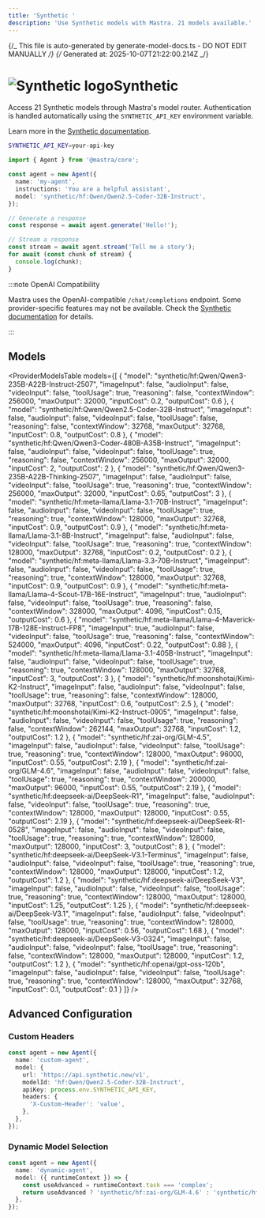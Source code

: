 ```yaml
---
title: 'Synthetic '
description: 'Use Synthetic models with Mastra. 21 models available.'
---
```


{/_ This file is auto-generated by generate-model-docs.ts - DO NOT EDIT MANUALLY _/}
{/_ Generated at: 2025-10-07T21:22:00.214Z _/}

# <img src="https://models.dev/logos/synthetic.svg" alt="Synthetic logo" className="inline w-8 h-8 mr-2 align-middle dark:invert dark:brightness-0 dark:contrast-200" />Synthetic

Access 21 Synthetic models through Mastra's model router. Authentication is handled automatically using the `SYNTHETIC_API_KEY` environment variable.

Learn more in the [Synthetic documentation](https://synthetic.new/pricing).

```bash
SYNTHETIC_API_KEY=your-api-key
```

```typescript
import { Agent } from '@mastra/core';

const agent = new Agent({
  name: 'my-agent',
  instructions: 'You are a helpful assistant',
  model: 'synthetic/hf:Qwen/Qwen2.5-Coder-32B-Instruct',
});

// Generate a response
const response = await agent.generate('Hello!');

// Stream a response
const stream = await agent.stream('Tell me a story');
for await (const chunk of stream) {
  console.log(chunk);
}
```

:::note OpenAI Compatibility

Mastra uses the OpenAI-compatible `/chat/completions` endpoint. Some provider-specific features may not be available. Check the [Synthetic documentation](https://synthetic.new/pricing) for details.

:::

## Models

<ProviderModelsTable
models={[
{
"model": "synthetic/hf:Qwen/Qwen3-235B-A22B-Instruct-2507",
"imageInput": false,
"audioInput": false,
"videoInput": false,
"toolUsage": true,
"reasoning": false,
"contextWindow": 256000,
"maxOutput": 32000,
"inputCost": 0.2,
"outputCost": 0.6
},
{
"model": "synthetic/hf:Qwen/Qwen2.5-Coder-32B-Instruct",
"imageInput": false,
"audioInput": false,
"videoInput": false,
"toolUsage": false,
"reasoning": false,
"contextWindow": 32768,
"maxOutput": 32768,
"inputCost": 0.8,
"outputCost": 0.8
},
{
"model": "synthetic/hf:Qwen/Qwen3-Coder-480B-A35B-Instruct",
"imageInput": false,
"audioInput": false,
"videoInput": false,
"toolUsage": true,
"reasoning": false,
"contextWindow": 256000,
"maxOutput": 32000,
"inputCost": 2,
"outputCost": 2
},
{
"model": "synthetic/hf:Qwen/Qwen3-235B-A22B-Thinking-2507",
"imageInput": false,
"audioInput": false,
"videoInput": false,
"toolUsage": true,
"reasoning": true,
"contextWindow": 256000,
"maxOutput": 32000,
"inputCost": 0.65,
"outputCost": 3
},
{
"model": "synthetic/hf:meta-llama/Llama-3.1-70B-Instruct",
"imageInput": false,
"audioInput": false,
"videoInput": false,
"toolUsage": true,
"reasoning": true,
"contextWindow": 128000,
"maxOutput": 32768,
"inputCost": 0.9,
"outputCost": 0.9
},
{
"model": "synthetic/hf:meta-llama/Llama-3.1-8B-Instruct",
"imageInput": false,
"audioInput": false,
"videoInput": false,
"toolUsage": true,
"reasoning": true,
"contextWindow": 128000,
"maxOutput": 32768,
"inputCost": 0.2,
"outputCost": 0.2
},
{
"model": "synthetic/hf:meta-llama/Llama-3.3-70B-Instruct",
"imageInput": false,
"audioInput": false,
"videoInput": false,
"toolUsage": true,
"reasoning": true,
"contextWindow": 128000,
"maxOutput": 32768,
"inputCost": 0.9,
"outputCost": 0.9
},
{
"model": "synthetic/hf:meta-llama/Llama-4-Scout-17B-16E-Instruct",
"imageInput": true,
"audioInput": false,
"videoInput": false,
"toolUsage": true,
"reasoning": false,
"contextWindow": 328000,
"maxOutput": 4096,
"inputCost": 0.15,
"outputCost": 0.6
},
{
"model": "synthetic/hf:meta-llama/Llama-4-Maverick-17B-128E-Instruct-FP8",
"imageInput": true,
"audioInput": false,
"videoInput": false,
"toolUsage": true,
"reasoning": false,
"contextWindow": 524000,
"maxOutput": 4096,
"inputCost": 0.22,
"outputCost": 0.88
},
{
"model": "synthetic/hf:meta-llama/Llama-3.1-405B-Instruct",
"imageInput": false,
"audioInput": false,
"videoInput": false,
"toolUsage": true,
"reasoning": true,
"contextWindow": 128000,
"maxOutput": 32768,
"inputCost": 3,
"outputCost": 3
},
{
"model": "synthetic/hf:moonshotai/Kimi-K2-Instruct",
"imageInput": false,
"audioInput": false,
"videoInput": false,
"toolUsage": true,
"reasoning": false,
"contextWindow": 128000,
"maxOutput": 32768,
"inputCost": 0.6,
"outputCost": 2.5
},
{
"model": "synthetic/hf:moonshotai/Kimi-K2-Instruct-0905",
"imageInput": false,
"audioInput": false,
"videoInput": false,
"toolUsage": true,
"reasoning": false,
"contextWindow": 262144,
"maxOutput": 32768,
"inputCost": 1.2,
"outputCost": 1.2
},
{
"model": "synthetic/hf:zai-org/GLM-4.5",
"imageInput": false,
"audioInput": false,
"videoInput": false,
"toolUsage": true,
"reasoning": true,
"contextWindow": 128000,
"maxOutput": 96000,
"inputCost": 0.55,
"outputCost": 2.19
},
{
"model": "synthetic/hf:zai-org/GLM-4.6",
"imageInput": false,
"audioInput": false,
"videoInput": false,
"toolUsage": true,
"reasoning": true,
"contextWindow": 200000,
"maxOutput": 96000,
"inputCost": 0.55,
"outputCost": 2.19
},
{
"model": "synthetic/hf:deepseek-ai/DeepSeek-R1",
"imageInput": false,
"audioInput": false,
"videoInput": false,
"toolUsage": true,
"reasoning": true,
"contextWindow": 128000,
"maxOutput": 128000,
"inputCost": 0.55,
"outputCost": 2.19
},
{
"model": "synthetic/hf:deepseek-ai/DeepSeek-R1-0528",
"imageInput": false,
"audioInput": false,
"videoInput": false,
"toolUsage": true,
"reasoning": true,
"contextWindow": 128000,
"maxOutput": 128000,
"inputCost": 3,
"outputCost": 8
},
{
"model": "synthetic/hf:deepseek-ai/DeepSeek-V3.1-Terminus",
"imageInput": false,
"audioInput": false,
"videoInput": false,
"toolUsage": true,
"reasoning": true,
"contextWindow": 128000,
"maxOutput": 128000,
"inputCost": 1.2,
"outputCost": 1.2
},
{
"model": "synthetic/hf:deepseek-ai/DeepSeek-V3",
"imageInput": false,
"audioInput": false,
"videoInput": false,
"toolUsage": true,
"reasoning": true,
"contextWindow": 128000,
"maxOutput": 128000,
"inputCost": 1.25,
"outputCost": 1.25
},
{
"model": "synthetic/hf:deepseek-ai/DeepSeek-V3.1",
"imageInput": false,
"audioInput": false,
"videoInput": false,
"toolUsage": true,
"reasoning": true,
"contextWindow": 128000,
"maxOutput": 128000,
"inputCost": 0.56,
"outputCost": 1.68
},
{
"model": "synthetic/hf:deepseek-ai/DeepSeek-V3-0324",
"imageInput": false,
"audioInput": false,
"videoInput": false,
"toolUsage": true,
"reasoning": false,
"contextWindow": 128000,
"maxOutput": 128000,
"inputCost": 1.2,
"outputCost": 1.2
},
{
"model": "synthetic/hf:openai/gpt-oss-120b",
"imageInput": false,
"audioInput": false,
"videoInput": false,
"toolUsage": true,
"reasoning": true,
"contextWindow": 128000,
"maxOutput": 32768,
"inputCost": 0.1,
"outputCost": 0.1
}
]}
/>

## Advanced Configuration

### Custom Headers

```typescript
const agent = new Agent({
  name: 'custom-agent',
  model: {
    url: 'https://api.synthetic.new/v1',
    modelId: 'hf:Qwen/Qwen2.5-Coder-32B-Instruct',
    apiKey: process.env.SYNTHETIC_API_KEY,
    headers: {
      'X-Custom-Header': 'value',
    },
  },
});
```

### Dynamic Model Selection

```typescript
const agent = new Agent({
  name: 'dynamic-agent',
  model: ({ runtimeContext }) => {
    const useAdvanced = runtimeContext.task === 'complex';
    return useAdvanced ? 'synthetic/hf:zai-org/GLM-4.6' : 'synthetic/hf:Qwen/Qwen2.5-Coder-32B-Instruct';
  },
});
```
